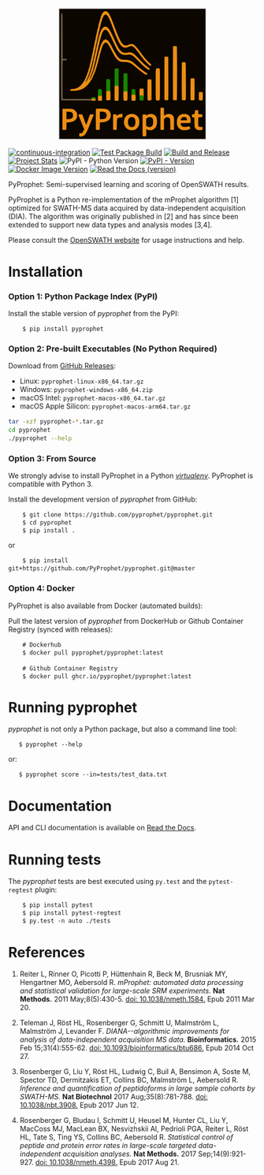 <div align="center">
    <img src="https://github.com/PyProphet/pyprophet/blob/master/assets/PyProphet_Logo.png" alt="PyProphet" width="300"/>
</div>

<!-- PyProphet
========= -->

<!-- [![Build Status](https://travis-ci.org/PyProphet/pyprophet.svg?branch=master)](https://travis-ci.org/PyProphet/pyprophet)  -->
[![continuous-integration](https://github.com/PyProphet/pyprophet/actions/workflows/ci.yml/badge.svg?branch=master)](https://github.com/PyProphet/pyprophet/actions/workflows/ci.yml)
[![Test Package Build](https://github.com/PyProphet/pyprophet/actions/workflows/test-build.yml/badge.svg)](https://github.com/PyProphet/pyprophet/actions/workflows/test-build.yml)
[![Build and Release](https://github.com/PyProphet/pyprophet/actions/workflows/build-release.yml/badge.svg)](https://github.com/PyProphet/pyprophet/actions/workflows/build-release.yml)
[![Project Stats](https://www.openhub.net/p/PyProphet/widgets/project_thin_badge.gif)](https://www.openhub.net/p/PyProphet)
![PyPI - Python Version](https://img.shields.io/pypi/pyversions/pyprophet)
[![PyPI - Version](https://img.shields.io/pypi/v/pyprophet)](https://pypi.org/project/pyprophet/)
[![Docker Image Version](https://img.shields.io/docker/v/pyprophet/pyprophet?label=Docker)](https://hub.docker.com/r/pyprophet/pyprophet)
[![Read the Docs (version)](https://img.shields.io/readthedocs/pyprophet/latest)](https://pyprophet.readthedocs.io/en/latest/index.html)


PyProphet: Semi-supervised learning and scoring of OpenSWATH results.

PyProphet is a Python re-implementation of the mProphet algorithm [1] optimized for SWATH-MS data acquired by data-independent acquisition (DIA). The algorithm was originally published in [2] and has since been extended to support new data types and analysis modes [3,4].

Please consult the [OpenSWATH website](http://openswath.org) for usage instructions and help.

Installation
============

### Option 1: Python Package Index (PyPI)

Install the stable version of *pyprophet* from the PyPI:

````
    $ pip install pyprophet
````

### Option 2: Pre-built Executables (No Python Required)

Download from [GitHub Releases](https://github.com/pyprophet/pyprophet/releases):
- Linux: `pyprophet-linux-x86_64.tar.gz`
- Windows: `pyprophet-windows-x86_64.zip`  
- macOS Intel: `pyprophet-macos-x86_64.tar.gz`
- macOS Apple Silicon: `pyprophet-macos-arm64.tar.gz`

```bash
tar -xzf pyprophet-*.tar.gz
cd pyprophet
./pyprophet --help
```
### Option 3: From Source

We strongly advise to install PyProphet in a Python [*virtualenv*](https://virtualenv.pypa.io/en/stable/). PyProphet is compatible with Python 3.

Install the development version of *pyprophet* from GitHub:

````
    $ git clone https://github.com/pyprophet/pyprophet.git
    $ cd pyprophet  
    $ pip install . 
````

or 

```
    $ pip install git+https://github.com/PyProphet/pyprophet.git@master
```

### Option 4: Docker 

PyProphet is also available from Docker (automated builds):

Pull the latest version of *pyprophet* from DockerHub or Github Container Registry (synced with releases):

````
    # Dockerhub
    $ docker pull pyprophet/pyprophet:latest

    # Github Container Registry
    $ docker pull ghcr.io/pyprophet/pyprophet:latest
````

Running pyprophet
=================

*pyprophet* is not only a Python package, but also a command line tool:

````
   $ pyprophet --help
````

or:

````
   $ pyprophet score --in=tests/test_data.txt
````

Documentation
=============

API and CLI documentation is available on [Read the Docs](https://pyprophet.readthedocs.io/en/latest/index.html).

Running tests
=============

The *pyprophet* tests are best executed using `py.test` and the `pytest-regtest` plugin:

````
    $ pip install pytest
    $ pip install pytest-regtest
    $ py.test -n auto ./tests
````

References
==========

1. Reiter L, Rinner O, Picotti P, Hüttenhain R, Beck M, Brusniak MY, Hengartner MO, Aebersold R.
*mProphet: automated data processing and statistical validation for large-scale
SRM experiments.* **Nat Methods.** 2011 May;8(5):430-5. [doi:
10.1038/nmeth.1584.](http://dx.doi.org/10.1038/nmeth.1584) Epub 2011 Mar 20.

1. Teleman J, Röst HL, Rosenberger G, Schmitt U, Malmström L, Malmström J, Levander F.
*DIANA--algorithmic improvements for analysis of data-independent acquisition MS data.* **Bioinformatics.** 2015 Feb 15;31(4):555-62. [doi: 10.1093/bioinformatics/btu686.](http://dx.doi.org/10.1093/bioinformatics/btu686) Epub 2014 Oct 27.

1. Rosenberger G, Liu Y, Röst HL, Ludwig C, Buil A, Bensimon A, Soste M, Spector TD, Dermitzakis ET, Collins BC, Malmström L, Aebersold R. *Inference and quantification of peptidoforms in large sample cohorts by SWATH-MS.* **Nat Biotechnol** 2017 Aug;35(8):781-788. [doi: 10.1038/nbt.3908.](http://dx.doi.org/10.1038/nbt.3908) Epub 2017 Jun 12.

2. Rosenberger G, Bludau I, Schmitt U, Heusel M, Hunter CL, Liu Y, MacCoss MJ, MacLean BX, Nesvizhskii AI, Pedrioli PGA, Reiter L, Röst HL, Tate S, Ting YS, Collins BC, Aebersold R.
*Statistical control of peptide and protein error rates in large-scale targeted data-independent acquisition analyses.* **Nat Methods.** 2017 Sep;14(9):921-927. [doi: 10.1038/nmeth.4398.](http://dx.doi.org/10.1038/nmeth.4398) Epub 2017 Aug 21. 
